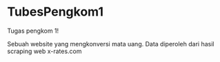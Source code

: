 # TubesPengkom1
Tugas pengkom 1!

Sebuah website yang mengkonversi mata uang. Data diperoleh dari hasil scraping web x-rates.com
